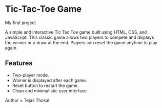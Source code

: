 # Tic-Tac-Toe Game

My first project

A simple and interactive Tic Tac Toe game built using HTML, CSS, and JavaScript. This classic game allows two players to compete and displays the winner or a draw at the end. Players can reset the game anytime to play again.

## Features
- Two-player mode.
- Winner is displayed after each game.
- Reset button to restart the game.
- Clean and minimalistic user interface.



Author = Tejas Thokal
